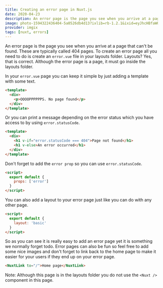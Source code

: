 ```yaml
---
title: Creating an error page in Nuxt.js
date: 2020-04-23
description: An error page is the page you see when you arrive at a page that can't be found. These are typically called 404 pages. To create an error page all you need to do is create an `error.vue` file in your layouts folder. Layouts?
image: photo-1594322436404-5a0526db4d13?ixlib=rb-1.2.1&ixid=eyJhcHBfaWQiOjEyMDd9&auto=format&fit=crop
provider: imgix
tags: [nuxt, errors]
---
```


An error page is the page you see when you arrive at a page that can't be found. These are typically called 404 pages. To create an error page all you need to do is create an `error.vue` file in your layouts folder. Layouts? Yes, that is correct. Although the error page is a page, it must go inside the layouts folder.

In your `error.vue` page you can keep it simple by just adding a template with some text.

```html
<template>
  <div>
    <p>OOOOPPPPPPS. No page found</p>
  </div>
</template>
```

Or you can print a message depending on the error status which you have access to by using `error.statusCode`.

```html
<template>
  <div>
    <h1 v-if="error.statusCode === 404">Page not found</h1>
    <h1 v-else>An error occurred</h1>
  </div>
</template>
```

Don't forget to add the `error prop` so you can use `error.statusCode`.

```html
<script>
  export default {
    props: ['error']
  }
</script>
```

You can also add a layout to your error page just like you can do with any other page.

```html
<script>
  export default {
    layout: 'basic'
  }
</script>
```

So as you can see it is really easy to add an error page yet it is something we normally forget todo. Error pages can also be fun so feel free to add some nice images and don't forget to link back to the home page to make it easier for your users if they end up on your error page.

```html
<NuxtLink to="/">Home page</NuxtLink>
```

Note: Although this page is in the layouts folder you do not use the `<Nuxt />` component in this page.
